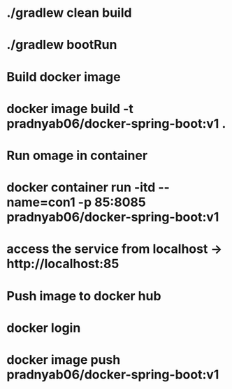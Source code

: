 # ./gradlew clean build
# ./gradlew bootRun
# Build docker image
#    docker image build -t pradnyab06/docker-spring-boot:v1 .
# Run omage in container
#   docker container run -itd --name=con1 -p 85:8085 pradnyab06/docker-spring-boot:v1
# access the service from localhost -> http://localhost:85
# Push image to docker hub
# docker login
# docker image push pradnyab06/docker-spring-boot:v1 

